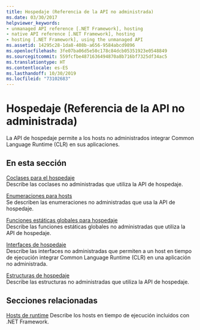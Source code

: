 ```yaml
---
title: Hospedaje (Referencia de la API no administrada)
ms.date: 03/30/2017
helpviewer_keywords:
- unmanaged API reference [.NET Framework], hosting
- native API reference [.NET Framework], hosting
- hosting [.NET Framework], using the unmanaged API
ms.assetid: 14295c28-1da8-408b-a656-9584abcd9896
ms.openlocfilehash: 3fe07ba06d5e50c178c84dcb05351923e0548849
ms.sourcegitcommit: 559fcfbe4871636494870a8b716bf7325df34ac5
ms.translationtype: HT
ms.contentlocale: es-ES
ms.lasthandoff: 10/30/2019
ms.locfileid: "73102683"
---
```

# <a name="hosting-unmanaged-api-reference"></a>Hospedaje (Referencia de la API no administrada)
La API de hospedaje permite a los hosts no administrados integrar Common Language Runtime (CLR) en sus aplicaciones.  
  
## <a name="in-this-section"></a>En esta sección  
 [Coclases para el hospedaje](../../../../docs/framework/unmanaged-api/hosting/hosting-coclasses.md)  
 Describe las coclases no administradas que utiliza la API de hospedaje.  
  
 [Enumeraciones para hosts](../../../../docs/framework/unmanaged-api/hosting/hosting-enumerations.md)  
 Se describen las enumeraciones no administradas que usa la API de hospedaje.  
  
 [Funciones estáticas globales para hospedaje](../../../../docs/framework/unmanaged-api/hosting/hosting-global-static-functions.md)  
 Describe las funciones estáticas globales no administradas que utiliza la API de hospedaje.  
  
 [Interfaces de hospedaje](../../../../docs/framework/unmanaged-api/hosting/hosting-interfaces.md)  
 Describe las interfaces no administradas que permiten a un host en tiempo de ejecución integrar Common Language Runtime (CLR) en una aplicación no administrada.  
  
 [Estructuras de hospedaje](../../../../docs/framework/unmanaged-api/hosting/hosting-structures.md)  
 Describe las estructuras no administradas que utiliza la API de hospedaje.  
  
## <a name="related-sections"></a>Secciones relacionadas  
 [Hosts de runtime](https://docs.microsoft.com/previous-versions/dotnet/netframework-4.0/a51xd4ze(v=vs.100))  
 Describe los hosts en tiempo de ejecución incluidos con .NET Framework.
